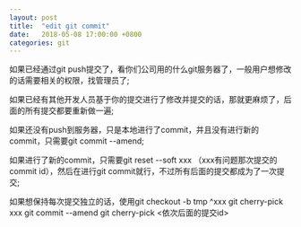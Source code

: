 ```yaml
---
layout: post
title:  "edit git commit"
date:   2018-05-08 17:00:00 +0800
categories: git
---
```


如果已经通过git push提交了，看你们公司用的什么git服务器了，一般用户想修改的话需要相关的权限，找管理员了;

如果已经有其他开发人员基于你的提交进行了修改并提交的话，那就更麻烦了，后面的所有提交都要重新做一遍;

如果还没有push到服务器，只是本地进行了commit，并且没有进行新的commit，只需要git commit --amend;

如果进行了新的commit，只需要git reset --soft xxx （xxx有问题那次提交的commit id），然后在进行git commit就行，不过所有后面的提交都成为了一次提交;

如果想保持每次提交独立的话，使用git checkout -b tmp ^xxx
git cherry-pick xxx
git commit --amend
git cherry-pick <依次后面的提交id>
